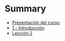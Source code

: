 # Summary

* [Presentación del curso](README.md)
* [1.- Introducción](chapter1.md)
* [Lección 2](chapter2.md)

